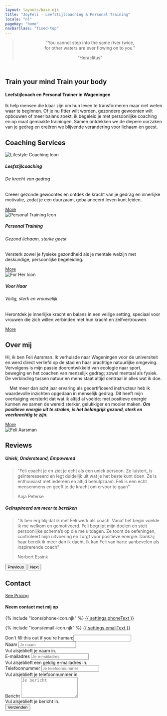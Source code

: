 ```yaml
---
layout: layouts/base.njk
title: "JoyFeli - Leefstijlcoaching & Personal Training"
locale: "nl"
pageKey: "home"
navbarClass: "fixed-top"
---
```


<!-- Home Section  -->
  <header class="vh-100 d-flex align-items-center justify-content-center text-center hero-home pt-5" style="background: url('/img/Feli_predel.JPG') no-repeat center center/cover;">
    <div class="container">
      <blockquote class="blockquote">
        <p class="fs-2 fst-italic">"You cannot step into the same river twice,<br> for other waters are ever flowing on to you."</p>
        <q class="blockquote-footer text-white">Heraclitus</q>
      </blockquote>
    </div>
  </header>
  <!-- End Home Section -->
  <div class="sun-divider white-bg">
    <span class="sun"></span>
  </div>
  <!-- Welcome Section -->
  <section id="welcome" class="white-bg">
    <div class="container position-relative">
      <div class="row">
        <div class="col-12 position-relative m-0 p-0">
          <!-- Background image container -->
          <div class="bg-image welcome-img animate-slide-in-left"></div>
          <!-- Text overlay -->
          <div class="text-overlay welcome-text animate-slide-in-right bg-white bg-opacity-75 p-4 p-md-5">
            <h1 class="separator-h1 text-uppercase">
              <span class="d-block mb-2">
                <span><strong>Train your mind</strong></span>
              </span>
              <span class="d-block text-center mb-2">
                <strong>Train your body</strong>
              </span>
            </h1>
            <h4 class="mb-4 fst-italic">Leefstijlcoach en Personal Trainer in Wageningen</h4>
            <p>
              Ik help mensen die klaar zijn om hun leven te transformeren maar niet weten waar te beginnen. Of je nu fitter wilt worden, gezondere gewoonten wilt opbouwen of meer balans zoekt, ik begeleid je met persoonlijke coaching en op maat gemaakte trainingen. Samen ontdekken we de diepere oorzaken van je gedrag en creëren we blijvende verandering voor lichaam en geest.
            </p>
          </div>
        </div>
      </div>
    </div>
  </section>
  
  <!-- End Welcome Me Section -->
  <div class="sun-divider white-bg">
    <span class="sun"></span>
  </div>
  <!-- Coaching Services Section -->
  <section class="py-5 gray-bg" id="services">
    <div class="container">
      <h2 class="mb-5 text-center">Coaching Services</h2>
      <div class="row">
        <!-- Lifestyle Coaching Card -->
        <div class="col-lg-4 mb-4">
          <div class="card h-100">
            <img class="card-img-top w-50 mx-auto mt-4" src="/img/lifestylecoaching_icon.png" alt="Lifestyle Coaching Icon">
            <div class="card-body custom-color">
              <h5 class="card-title text-uppercase text-center mb-4">Leefstijlcoaching</h5>
              <h6 class="mb-2 text-center">
                De kracht van gedrag
              </h6>
              <p class="card-text">
                Creëer gezonde gewoontes en ontdek de kracht van je gedrag en innerlijke motivatie, zodat je een duurzaam, gebalanceerd leven kunt leiden.
              </p>
            </div>
            <div class="card-footer text-center white-bg border-0">
              <a href={{ links.lifestyleCoaching[locale] }} class="btn custom-btn fs-5">More</a>
            </div>
          </div>
        </div>
        <!-- Personal Training Card -->
        <div class="col-lg-4 mb-4">
          <div class="card h-100">
            <img class="card-img-top w-50 mx-auto mt-4" src="/img/personaltraining_icon.png" alt="Personal Training Icon">
            <div class="card-body custom-color">
              <h5 class="card-title text-uppercase text-center mb-4">Personal Training</h5>
              <h6 class="mb-2 text-center">
                Gezond lichaam, sterke geest
              </h6>
              <p class="card-text">
                Versterk zowel je fysieke gezondheid als je mentale welzijn met deskundige, persoonlijke begeleiding.
              </p>
            </div>
            <div class="card-footer text-center white-bg border-0">
              <a href="{{ links.personalTraining[locale] }}" class="btn custom-btn fs-5">More</a>
            </div>
          </div>
        </div>
        <!-- For Her Card -->
        <div class="col-lg-4 mb-4">
          <div class="card h-100">
            <img class="card-img-top w-50 mx-auto mt-4" src="/img/forher_icon.png" alt="For Her Icon">
            <div class="card-body custom-color">
              <h5 class="card-title text-uppercase text-center mb-4">Voor Haar</h5>
              <h6 class="mb-2 text-center">
                Veilig, sterk en vrouwelijk
              </h6>
              <p class="card-text">
                Herontdek je innerlijke kracht en balans in een veilige setting, speciaal voor vrouwen die zich willen verbinden met hun kracht en zelfvertrouwen.
              </p>
            </div>
            <div class="card-footer text-center white-bg border-0">
              <a href={{ links.forHer[locale] }} class="btn custom-btn fs-5">More</a>
            </div>
          </div>
        </div>
      </div><!-- End Row -->
    </div>
  </section>
  
  <!-- End Coaching Services Section -->

  <div class="sun-divider white-bg">
    <span class="sun"></span>
  </div>

  <!-- About Me Section -->
  <section class="py-5 white-bg" id="about">
    <div class="container">
      <div class="row">
        <div class="col-lg-6">
            <h2 class="mb-5 separator">Over mij</h2>
            <p>
              Hi, ik ben Feli Aarsman. Ik verhuisde naar Wageningen voor de universiteit en werd direct verliefd op de stad en haar prachtige natuurlijke omgeving. Vervolgens is mijn passie doorontwikkeld van ecologie naar sport, beweging en het coachen van menselijk gedrag; zowel mentaal als fysiek. De verbinding tussen natuur en mens staat altijd centraal in alles wat ik doe.
            </p>
            <p>
              &emsp;Met meer dan acht jaar ervaring als gecertificeerd instructeur heb ik waardevolle inzichten opgedaan in menselijk gedrag. Dit heeft mijn overtuiging versterkt dat wat ik altijd al voelde: met positieve energie kunnen we samen de wereld sterker, gelukkiger en mooier maken. <strong><i>Om positieve energie uit te stralen, is het belangrijk gezond, sterk en veerkrachtig te zijn.</i></strong>
            </p>
              <div class="text-center">
                <a href={{ links.about[locale] }} class="btn custom-btn fs-5">More</a>
              </div>
        </div>
        <div class="col-lg-6">
          <img class="img-fluid profile-img mx-lg-5 mt-3" src="/img/feli.jpg" alt="Feli Aarsman">
        </div>
      </div>
    </div>
  </section>
  <!-- End About Me Section -->

  <div class="sun-divider white-bg">
    <span class="sun"></span>
  </div>

  <!-- Reviews Section -->
  <section class="py-5 gray-bg" id="reviews">
    <div class="container">
      <h2 class="mb-5 text-center">Reviews</h2>
      <!-- data-bs-interval to set the time between slides -->
      <div id="reviewsCarousel" class="carousel slide" data-bs-ride="carousel" data-bs-interval="10000">
        <div class="carousel-inner px-5">
          <div class="carousel-item text-center active">
            <h5 class="mb-3">Uniek, Ondersteund, Empowered</h5>
            <blockquote class="blockquote">
              <p class="fst-italic">
                "Feli coacht je en ziet je echt als een uniek persoon. Ze luistert,
                is geïnteresseerd en legt duidelijk uit wat je het beste kunt doen.
                Ze is enthousiast met iedereen en altijd behulpzaam. Feli is een echt mensenmens en geeft je de kracht om ervoor te gaan"
              </p>
              <footer class="blockquote-footer">Anja Peterse</footer>
            </blockquote>
          </div>
          <div class="carousel-item text-center">
            <h5 class="mb-3">Geïnspireerd om meer te bereiken</h5>
            <blockquote class="blockquote">
              <p class="fst-italic">
                "Ik ben erg blij dat ik met Feli werk als coach. Vanaf het begin voelde ik me welkom en gemotiveerd. Feli begrijpt mijn doelen en stelt persoonlijke schema’s op die me uitdagen. Ze toont de oefeningen, controleert mijn uitvoering en zorgt voor positieve energie. Dankzij haar bereik ik meer dan ik dacht. Ik kan Feli van harte aanbevelen als inspirerende coach"
              </p>
              <footer class="blockquote-footer">Norbert Essink</footer>
            </blockquote>
          </div>
          <!-- <div class="carousel-item text-center">
            <h5 class="mb-3">Geïnspireerd om meer te bereiken</h5>
            <blockquote class="blockquote">
              <p class="fst-italic">"Pellentesque vitae metus non est pretium pharetra. Curabitur mattis justo quis sem dignissim."</p>
              <footer class="blockquote-footer">Client 3</footer>
            </blockquote>
          </div> -->
        </div>
        <!-- Previous Button -->
        <button class="carousel-control-prev d-flex justify-content-start" type="button" data-bs-target="#reviewsCarousel" data-bs-slide="prev">
          <span class="carousel-control-prev-icon" aria-hidden="true"></span>
          <span class="visually-hidden">Previous</span>
        </button>
        <!-- Next Button -->
        <button class="carousel-control-next d-flex justify-content-end" type="button" data-bs-target="#reviewsCarousel" data-bs-slide="next">
          <span class="carousel-control-next-icon text-end" aria-hidden="true"></span>
          <span class="visually-hidden">Next</span>
        </button>
      </div>
    </div>
  </section>
  <!-- End Reviews Section -->
  <!-- <div class="sun-divider white-bg">
    <span class="sun"></span>
  </div> -->
  <!-- Contact Section -->
  <section class="py-5 green-bg" id="contact">
    <div class="container d-flex justify-content-center align-items-center">
      <h2 class="mb-5 visually-hidden">Contact</h2>
				<div>
          <!-- Remove this later ˇ -->
          <a class="visually-hidden" href="/leefstijlcoaching#pricing">See Pricing</a>
          <!-- Remove this later ^ -->
					<h4>Neem contact met mij op</h4>
					<p>
            {% include "icons/phone-icon.njk" %}
            <a href="tel:{{ settings.phone }}">{{ settings.phoneText }}</a> 
					</p>
					<p>
            {% include "icons/email-icon.njk" %}
            <a href="mailto:{{ settings.email }}">{{ settings.emailText }}</a>
					</p>
				</div>
    </div>
    <div class="container">
      <div class="row justify-content-center mt-4">
        <div class="col-md-8">
          <form 
            method="POST"
            data-netlify="true"
            netlify-honeypot="bot-field"
            name="contact-form" class="needs-validation"
            novalidate
          >
            <div class="visually-hidden">
              <label>
                Don't fill this out if you're human:<input name="bot-field">
              </label>
            </div>
            <div class="mb-3">
              <label for="name" class="form-label">Naam</label>
              <input type="text" class="form-control" id="name" name="name" placeholder="Je naam" required>
              <div class="invalid-feedback">Vul alsjeblieft je naam in.</div>
            </div>
            <div class="mb-3">
              <label for="email" class="form-label">E-mailadres</label>
              <input type="email" class="form-control" id="email" name="email" placeholder="Je e-mailadres" required>
              <div class="invalid-feedback">Vul alsjeblieft een geldig e-mailadres in.</div>
            </div>
            <div class="mb-3">
              <label for="phone" class="form-label">Telefoonnummer</label>
              <input type="tel" class="form-control" id="phone" name="phone" placeholder="Je telefoonnummer">
              <div class="invalid-feedback">Vul alsjeblieft je telefoonnummer in.</div>
            </div>
            <div class="mb-3">
              <label for="message" class="form-label">Bericht</label>
              <textarea class="form-control" id="message" name="message" rows="4" placeholder="Je bericht" required></textarea>
              <div class="invalid-feedback">Vul alsjeblieft je bericht in.</div>
            </div>
            <div class="text-center">
              <button type="submit" class="btn custom-btn">Verzenden</button>
            </div>
          </form>
        </div>
      </div>
    </div>
  </section>
  <!-- End Contact Section -->